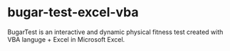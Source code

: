 # bugar-test-excel-vba
BugarTest is an interactive and dynamic physical fitness test created with VBA languge + Excel in Microsoft Excel.
